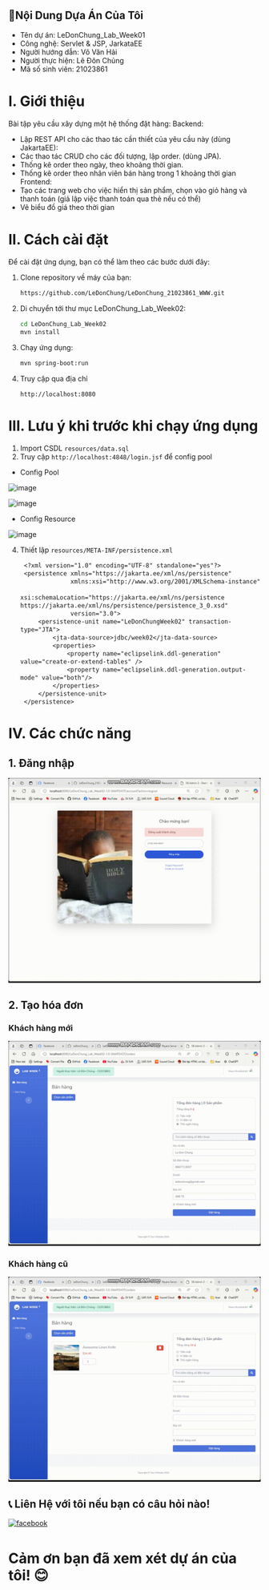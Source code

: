 ## 📝Nội Dung Dựa Án Của Tôi
- Tên dự án: LeDonChung_Lab_Week01
- Công nghệ: Servlet & JSP, JarkataEE
- Người hướng dẫn: Võ Văn Hải
- Người thực hiện: Lê Đôn Chủng
- Mã số sinh viên: 21023861
  
# I. Giới thiệu

Bài tập yêu cầu xây dựng một hệ thống đặt hàng:
Backend:
- Lập REST API cho các thao tác cần thiết của yêu cầu này (dùng JakartaEE):
- Các thao tác CRUD cho các đối tượng, lập order. (dùng JPA).
- Thống kê order theo ngày, theo khoảng thời gian.
- Thống kê order theo nhân viên bán hàng trong 1 khoảng thời gian
Frontend:
- Tạo các trang web cho việc hiển thị sản phẩm, chọn vào giỏ hàng và thanh toán (giả lập 
việc thanh toán qua thẻ nếu có thể)
- Vẽ biểu đồ giá theo thời gian

# II. Cách cài đặt

Để cài đặt ứng dụng, bạn có thể làm theo các bước dưới đây:

1. Clone repository về máy của bạn:

   ```bash
   https://github.com/LeDonChung/LeDonChung_21023861_WWW.git
   ```
2. Di chuyển tới thư mục LeDonChung_Lab_Week02:

   ```bash
   cd LeDonChung_Lab_Week02
   mvn install
   ```
3. Chạy ứng dụng:
   ```bash
   mvn spring-boot:run
   ```
4. Truy cập qua địa chỉ
    ```
    http://localhost:8080
    ```

# III. Lưu ý khi trước khi chạy ứng dụng
1. Import CSDL `resources/data.sql`
2. Truy cập `http://localhost:4848/login.jsf` để config pool
- Config Pool
  
![image](https://github.com/user-attachments/assets/a91646c3-5ad3-4a2c-ad64-acc48732f15a)

![image](https://github.com/user-attachments/assets/7b58c610-1c86-488c-9709-ea9f0561aa6e)

- Config Resource

![image](https://github.com/user-attachments/assets/08076cac-5ad4-45c6-b99c-096df38dec08)


4. Thiết lập `resources/META-INF/persistence.xml`
   
   ```
    <?xml version="1.0" encoding="UTF-8" standalone="yes"?>
    <persistence xmlns="https://jakarta.ee/xml/ns/persistence"
                 xmlns:xsi="http://www.w3.org/2001/XMLSchema-instance"
                 xsi:schemaLocation="https://jakarta.ee/xml/ns/persistence https://jakarta.ee/xml/ns/persistence/persistence_3_0.xsd"
                 version="3.0">
        <persistence-unit name="LeDonChungWeek02" transaction-type="JTA">
            <jta-data-source>jdbc/week02</jta-data-source>
            <properties>
                <property name="eclipselink.ddl-generation" value="create-or-extend-tables" />
                <property name="eclipselink.ddl-generation.output-mode" value="both"/>
            </properties>
        </persistence-unit>
    </persistence>
   ```
   
# IV. Các chức năng
## 1. Đăng nhập

![Demo](https://github.com/LeDonChung/LeDonChung_21023861_WWW/blob/main/LeDonChung_Lab_Week02/src/main/resources/evidences/login.gif)

## 2. Tạo hóa đơn

### Khách hàng mới

![Demo](https://github.com/LeDonChung/LeDonChung_21023861_WWW/blob/main/LeDonChung_Lab_Week02/src/main/resources/evidences/order-customer-new.gif)

### Khách hàng cũ

![Demo](https://github.com/LeDonChung/LeDonChung_21023861_WWW/blob/main/LeDonChung_Lab_Week02/src/main/resources/evidences/order-customer-old.gif)



## 📞 Liên Hệ với tôi nếu bạn có câu hỏi nào!
<div align="left">
<a href="https://www.facebook.com/LDC01082003" target="_blank">
  <img src=https://img.shields.io/badge/facebook-%232E87FB.svg?&style=for-the-badge&logo=facebook&logoColor=white alt=facebook style="margin-bottom: 5px;" />
</a>
</div>

# Cảm ơn bạn đã xem xét dự án của tôi! 😊
